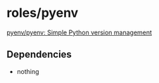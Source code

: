 # roles/pyenv
[pyenv/pyenv: Simple Python version management](https://github.com/pyenv/pyenv)



## Dependencies
- nothing

